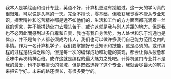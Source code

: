 我本人是学绘画和设计专业，英语不好，计算机更没有接触过。这一天的学习真的很艰难，可以说是头痛的一天。完全不擅长，零基础，但收获我觉得不管从专业知识，探索精神和吃苦精神都是远不如他们的，生活和工作的方方面面都充满着一丝丝的懈怠，并不能拼劲全力去埋头苦干，或许这就是我与别人差距的地方。但是我也不必因此而感到过多自卑和自责，我也有我自身优势，为人处世和乐于沟通也是优点，并不是每个人都必须成为伟人，我们也可以做许多我们自己能力范围之内的事情。作为一名计算机学子，我们要掌握好专业知识和技能，这是必须的。或许编程的过程是枯燥乏味的，但是每一次的编译成功和功能的实现，都会让你从疲惫和乏味中再次精神百倍。或许这就是编程的最大魅力之处吧。计算机这门专业并不是我的最爱，也不是我擅长的领域，但是既然选择了这个专业，我就会尽最大的努力来把它学好。未来的路还很长，有很多要学的。
